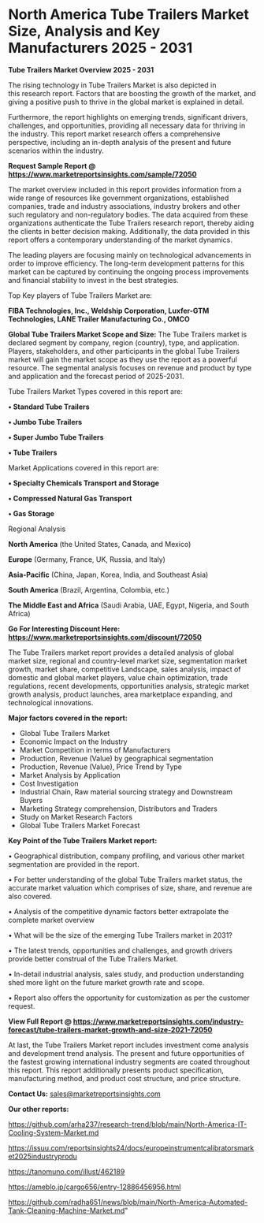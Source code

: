   # North America Tube Trailers Market Size, Analysis and Key Manufacturers 2025 - 2031

<Strong> Tube Trailers Market Overview 2025 - 2031</strong>

The rising technology in Tube Trailers Market is also depicted in this research report. Factors that are boosting the growth of the market, and giving a positive push to thrive in the global market is explained in detail.

Furthermore, the report highlights on emerging trends, significant drivers, challenges, and opportunities, providing all necessary data for thriving in the industry. This report market research offers a comprehensive perspective, including an in-depth analysis of the present and future scenarios within the industry.

<strong>Request Sample Report @ <a href=https://www.marketreportsinsights.com/sample/72050>https://www.marketreportsinsights.com/sample/72050</a></strong>

The market overview included in this report provides information from a wide range of resources like government organizations, established companies, trade and industry associations, industry brokers and other such regulatory and non-regulatory bodies. The data acquired from these organizations authenticate the Tube Trailers research report, thereby aiding the clients in better decision making. Additionally, the data provided in this report offers a contemporary understanding of the market dynamics.

The leading players are focusing mainly on technological advancements in order to improve efficiency. The long-term development patterns for this market can be captured by continuing the ongoing process improvements and financial stability to invest in the best strategies.

Top Key players of Tube Trailers Market are:

<strong>FIBA Technologies, Inc., Weldship Corporation, Luxfer-GTM Technologies, LANE Trailer Manufacturing Co., OMCO</strong>

<strong><b>Global Tube Trailers Market Scope and Size:</b></strong>
The Tube Trailers market is declared segment by company, region (country), type, and application. Players, stakeholders, and other participants in the global Tube Trailers market will gain the market scope as they use the report as a powerful resource. The segmental analysis focuses on revenue and product by type and application and the forecast period of 2025-2031.

Tube Trailers Market Types covered in this report are:

<strong>• Standard Tube Trailers

• Jumbo Tube Trailers

• Super Jumbo Tube Trailers

• Tube Trailers</strong>

Market Applications covered in this report are:

<strong>• Specialty Chemicals Transport and Storage

• Compressed Natural Gas Transport

• Gas Storage</strong> 

Regional Analysis

<strong>North America</strong> (the United States, Canada, and Mexico)

<strong>Europe</strong> (Germany, France, UK, Russia, and Italy)

<strong>Asia-Pacific</strong> (China, Japan, Korea, India, and Southeast Asia)

<strong>South America</strong> (Brazil, Argentina, Colombia, etc.)

<strong>The Middle East and Africa</strong> (Saudi Arabia, UAE, Egypt, Nigeria, and South Africa)

<strong>Go For Interesting Discount Here: <a href=https://www.marketreportsinsights.com/discount/72050>https://www.marketreportsinsights.com/discount/72050</a></strong>

The Tube Trailers market report provides a detailed analysis of global market size, regional and country-level market size, segmentation market growth, market share, competitive Landscape, sales analysis, impact of domestic and global market players, value chain optimization, trade regulations, recent developments, opportunities analysis, strategic market growth analysis, product launches, area marketplace expanding, and technological innovations.

<strong><b>Major factors covered in the report:</b></strong>
<ul>
  <li>Global Tube Trailers Market </li>
  <li>Economic Impact on the Industry</li>
  <li>Market Competition in terms of Manufacturers</li>
  <li>Production, Revenue (Value) by geographical segmentation</li>
  <li>Production, Revenue (Value), Price Trend by Type</li>
  <li>Market Analysis by Application</li>
  <li>Cost Investigation</li>
  <li>Industrial Chain, Raw material sourcing strategy and Downstream Buyers</li>
  <li>Marketing Strategy comprehension, Distributors and Traders</li>
  <li>Study on Market Research Factors</li>
  <li>Global Tube Trailers Market Forecast</li>
</ul>

<strong><b>Key Point of the Tube Trailers Market report:</b></strong>

• Geographical distribution, company profiling, and various other market segmentation are provided in the report.

• For better understanding of the global Tube Trailers market status, the accurate market valuation which comprises of size, share, and revenue are also covered.

• Analysis of the competitive dynamic factors better extrapolate the complete market overview

• What will be the size of the emerging Tube Trailers market in 2031?

• The latest trends, opportunities and challenges, and growth drivers provide better construal of the Tube Trailers Market.

• In-detail industrial analysis, sales study, and production understanding shed more light on the future market growth rate and scope.

• Report also offers the opportunity for customization as per the customer request.

<strong><b>View Full Report @ <a href=https://www.marketreportsinsights.com/industry-forecast/tube-trailers-market-growth-and-size-2021-72050>https://www.marketreportsinsights.com/industry-forecast/tube-trailers-market-growth-and-size-2021-72050</a></b></strong>


At last, the Tube Trailers Market report includes investment come analysis and development trend analysis. The present and future opportunities of the fastest growing international industry segments are coated throughout this report. This report additionally presents product specification, manufacturing method, and product cost structure, and price structure.

<strong>Contact Us:</strong>
sales@marketreportsinsights.com

<strong>Our other reports:</strong>

<a href=https://github.com/arha237/research-trend/blob/main/North-America-IT-Cooling-System-Market.md>https://github.com/arha237/research-trend/blob/main/North-America-IT-Cooling-System-Market.md</a>

<a href=https://issuu.com/reportsinsights24/docs/europeinstrumentcalibratorsmarket2025industryprodu>https://issuu.com/reportsinsights24/docs/europeinstrumentcalibratorsmarket2025industryprodu</a>

<a href=https://tanomuno.com/illust/462189>https://tanomuno.com/illust/462189</a>

<a href=https://ameblo.jp/cargo656/entry-12886456956.html>https://ameblo.jp/cargo656/entry-12886456956.html</a>

<a href=https://github.com/radha651/news/blob/main/North-America-Automated-Tank-Cleaning-Machine-Market.md>https://github.com/radha651/news/blob/main/North-America-Automated-Tank-Cleaning-Machine-Market.md</a>"
